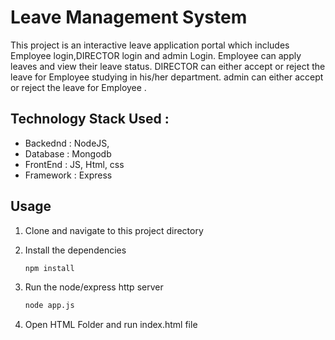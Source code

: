 # Leave Management System

This project is an interactive leave application portal which includes Employee login,DIRECTOR login and admin Login. Employee can apply leaves and view their leave status. DIRECTOR can either accept or reject the leave for Employee studying in his/her department. admin can either accept or reject the leave for Employee .

## Technology Stack Used :

- Backednd : NodeJS,
- Database : Mongodb
- FrontEnd : JS, Html, css
- Framework : Express

## Usage

1. Clone and navigate to this project directory

2. Install the dependencies

   ```bash
   npm install
   ```

3. Run the node/express http server
   ```bash
   node app.js
   ```
4. Open HTML Folder and run index.html file

